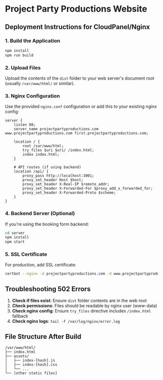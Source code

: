 # Project Party Productions Website

## Deployment Instructions for CloudPanel/Nginx

### 1. Build the Application
```bash
npm install
npm run build
```

### 2. Upload Files
Upload the contents of the `dist` folder to your web server's document root (usually `/var/www/html/` or similar).

### 3. Nginx Configuration
Use the provided `nginx.conf` configuration or add this to your existing nginx config:

```nginx
server {
    listen 80;
    server_name projectpartyproductions.com www.projectpartyproductions.com first.projectpartyproductions.com;
    
    location / {
        root /var/www/html;
        try_files $uri $uri/ /index.html;
        index index.html;
    }
    
    # API routes (if using backend)
    location /api/ {
        proxy_pass http://localhost:3001;
        proxy_set_header Host $host;
        proxy_set_header X-Real-IP $remote_addr;
        proxy_set_header X-Forwarded-For $proxy_add_x_forwarded_for;
        proxy_set_header X-Forwarded-Proto $scheme;
    }
}
```

### 4. Backend Server (Optional)
If you're using the booking form backend:

```bash
cd server
npm install
npm start
```

### 5. SSL Certificate
For production, add SSL certificate:

```bash
certbot --nginx -d projectpartyproductions.com -d www.projectpartyproductions.com -d first.projectpartyproductions.com
```

## Troubleshooting 502 Errors

1. **Check if files exist**: Ensure `dist` folder contents are in the web root
2. **Check permissions**: Files should be readable by nginx user (www-data)
3. **Check nginx config**: Ensure `try_files` directive includes `/index.html` fallback
4. **Check nginx logs**: `tail -f /var/log/nginx/error.log`

## File Structure After Build
```
/var/www/html/
├── index.html
├── assets/
│   ├── index-[hash].js
│   ├── index-[hash].css
│   └── ...
└── [other static files]
```